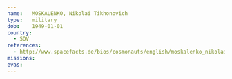 ```yaml
---
name:	MOSKALENKO, Nikolai Tikhonovich 
type:	military
dob:	1949-01-01
country:
  - SOV
references:
  - http://www.spacefacts.de/bios/cosmonauts/english/moskalenko_nikolai.htm
missions:
evas:
---
```

